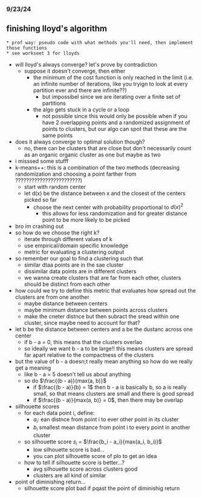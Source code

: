 ### 9/23/24
## finishing lloyd's algorithm
    * prof way: pseudo code with what methods you'll need, then implement those functions
    * see workseet 3 for lloyds
* will lloyd's always converge? let's prove by contradiction
    * suppose it doesn't converge, then either
        * the minimum of the cost function is only reached in the limit (i.e. an infinite number of iterations, like you tryign to look at every partition ever and there are infinite??)
            * but impossibel since we are iterating over a finite set of partitions
        * the algo gets stuck in a cycle or a loop
            * not possible since this would only be possible when if you have 2 overlapping points and a randomized assignment of points to clusters, but our algo can spot that these are the same points
* does it always converge to optimal solution though?
    * no, there can be clusters that are close but don't necessarily count as an organic organic cluster as one but maybe as two
* i misssed some stufff
* k-means++: this is a combination of the two methods (decreasing randomization and choosing a point farther from ????????????????????????)
    * start with random center
    * let d(x) be the distance between x and the closest of the centers picked so far
        * choose the next center with probability proportional to $d(x)^2$
            * this allows for less randomization and for greater distance point to be more likely to be picked
* bro im crashing out
* so how do we choose the right k?
    * iterate through different values of k
    * use empirical/domain specific knowledge
    * metric for evaluating a clustering output
* so remember our goal to find a clustering such that
    * similar dtaa points are in the sae cluster
    * dissimilar data points are in different clusters
    * we wanna create clusters that are far from each other, clusters should be distinct from each other
* how could we try to define this metric that evaluates how spread out the clusters are from one another
    * maybe distance between centers
    * maybe minimum distance between points across clusters
    * make the cneter distnce but then subract the sread within one cluster, since maybe need to account for that?
* let b be the distance between centers and a be the dustanc across one center
    * if b - a = 0, this means that the clusters overlao
    * so ideally we want b - a to be large!! this means clusters are spread far apart relative to the compactness of the clusters
* but the value of b - a doesn;t really mean anything so how do we really get a meaning
    * like b - a = 5 doesn't tell us about anything
    * so do $\frac{(b - a)}{max(a, b)}$
        * if $\frac{(b - a)}{b} = 1$ then b - a is basically b, so a is really small, so that means clusters are small and there is good spread
        * if $\frac{(b - a)}{max(a, b)} = 0$, then there may be overlap
* sillhouette scores
    * for each data point i, define:
        * $a_i$: ean distnce from point i to ever other point in its cluster
        * $b_i$ smallest mean distance from point i to every point in another cluster
    * so silhouette score $s_i$ = $\frac{b_i - a_i}{max(a_i, b_i)}$
        * low silhouette score is bad...
        * you can plot silhouette score of plo to get an idea
    * how to tell if silhouette score is better...?
        * avg silhouette score across clusters good
        * clusters are all kind of similar
* point of diminishing return...
    * silhouette score plot bad if pqast the point of diminishig return